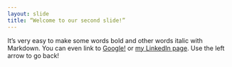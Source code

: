 ```yaml
---
layout: slide
title: “Welcome to our second slide!”
---
```

It’s very easy to make some words bold and other words italic with Markdown. You can even link to [Google!](http://google.com) or [my LinkedIn page](https://www.linkedin.com/in/sonjoy-das-9b323213/). 
Use the left arrow to go back!
